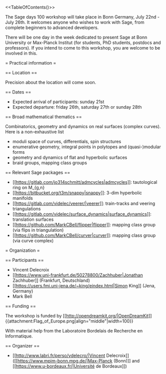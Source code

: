 <<TableOfContents()>>

The Sage days 100 workshop will take place in Bonn Germany, July 22nd - July 26th. It welcomes anyone who wishes to work with Sage, from complete beginners to advanced developers.

There will be one day in the week dedicated to present Sage at Bonn University or Max-Planck Institut (for students, PhD students, postdocs and professors). If you intend to come to this workshop, you are welcome to be involved in this.

= Practical information =

== Location ==

Precision about the location will come soon.

== Dates ==

 * Expected arrival of participants: sunday 21st
 * Expected departure: friday 26th, saturday 27th or sunday 28th

== Broad mathematical thematics ==

Combinatorics, geometry and dynamics on real surfaces (complex curves). Here is a non-exhaustive list

 * moduli space of curves, differentials, spin structures
 * enumerative geometry, integral points in polytopes and (quasi-)modular forms
 * geometry and dynamics of flat and hyperbolic surfaces
 * braid groups, mapping class groups

== Relevant Sage packages ==

 * [[https://gitlab.com/jo314schmitt/admcycles|admcycles]]: tautological ring on M_{g,n}
 * [[https://bitbucket.org/t3m/snappy|snappy]]: 3-dim hyperbolic manifolds
 * [[https://gitlab.com/videlec/veerer/|veerer]]: train-tracks and veering triangulations
 * [[https://gitlab.com/videlec/surface_dynamics|surface_dynamics]]: translation surfaces
 * [[https://github.com/MarkCBell/flipper|flipper]]: mapping class group (via flips in triangulation)
 * [[https://github.com/MarkCBell/curver|curver]]: mapping class group (via curve complex)

= Organization =

== Participants ==

 * Vincent Delecroix
 * [[https://www.uni-frankfurt.de/50278800/Zachhuber|Jonathan Zachhuber]] (Frankfurt, Deutschland)
 * [[https://users.fmi.uni-jena.de/~king/eindex.html|Simon King]] (Jena, Germany)
 * Mark Bell

== Funding ==

The workshop is funded by [[http://opendreamkit.org/|OpenDreamKit]] {{attachment:Flag_of_Europe.png|align="middle"|width=100}}

With material help from the Laboratoire Bordelais de Recherche en Informatique.

== Organizer ==

 * [[http://www.labri.fr/perso/vdelecro/|Vincent Delecroix]] ([[https://www.mpim-bonn.mpg.de/|Max-Planck (Bonn)]] and [[https://www.u-bordeaux.fr/|Université de Bordeaux]])
